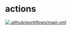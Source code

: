 # actions

[![.github/workflows/main.yml](https://github.com/pankaj-tayade/actions/actions/workflows/main.yml/badge.svg)](https://github.com/pankaj-tayade/actions/actions/workflows/main.yml)
